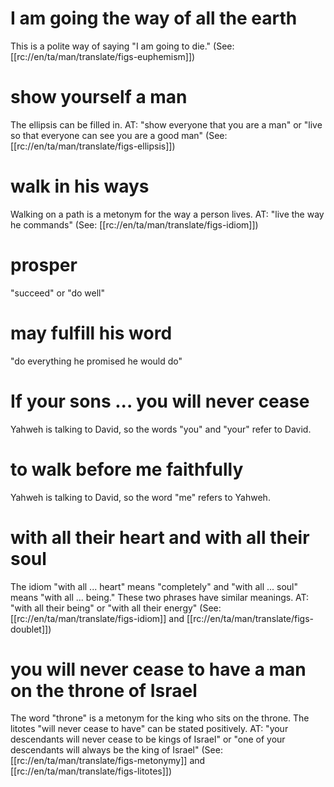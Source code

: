 # I am going the way of all the earth

This is a polite way of saying "I am going to die." (See: [[rc://en/ta/man/translate/figs-euphemism]])

# show yourself a man

The ellipsis can be filled in. AT: "show everyone that you are a man" or "live so that everyone can see you are a good man" (See: [[rc://en/ta/man/translate/figs-ellipsis]])

# walk in his ways

Walking on a path is a metonym for the way a person lives. AT: "live the way he commands" (See: [[rc://en/ta/man/translate/figs-idiom]])

# prosper

"succeed" or "do well"

# may fulfill his word

"do everything he promised he would do"

# If your sons ... you will never cease

Yahweh is talking to David, so the words "you" and "your" refer to David.

# to walk before me faithfully

Yahweh is talking to David, so the word "me" refers to Yahweh.

# with all their heart and with all their soul

The idiom "with all ... heart" means "completely" and "with all ... soul" means "with all ... being." These two phrases have similar meanings. AT: "with all their being" or "with all their energy" (See: [[rc://en/ta/man/translate/figs-idiom]] and [[rc://en/ta/man/translate/figs-doublet]])

# you will never cease to have a man on the throne of Israel

The word "throne" is a metonym for the king who sits on the throne. The litotes "will never cease to have" can be stated positively. AT: "your descendants will never cease to be kings of Israel" or "one of your descendants will always be the king of Israel" (See: [[rc://en/ta/man/translate/figs-metonymy]] and [[rc://en/ta/man/translate/figs-litotes]])
